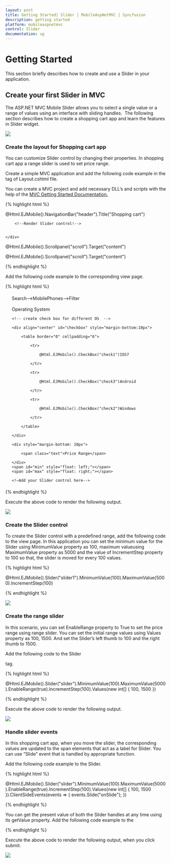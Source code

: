 ```yaml
---
layout: post
title: Getting Started| Slider | MobileAspNetMVC | Syncfusion
description: getting started
platform: mobileaspnetmvc
control: Slider
documentation: ug
---
```


# Getting Started

This section briefly describes how to create and use a Slider in your application.

## Create your first Slider in MVC

The ASP.NET MVC Mobile Slider allows you to select a single value or a range of values using an interface with sliding handles.  The following section describes how to create a shopping cart app and learn the features in Slider widget.



![](Getting-Started_images/Getting-Started_img1.png)



### Create the layout for Shopping cart app	 

You can customize Slider control by changing their properties. In shopping cart app a range slider is used to set price range.

Create a simple MVC application and add the following code example in the <body> tag of Layout.cshtml file.

You can create a MVC project and add necessary DLL’s and scripts with the help of the [MVC Getting Started Documentation.](http://help.syncfusion.com/js/)

{% highlight html %}

@Html.EJMobile().NavigationBar("header").Title("Shopping cart")

<div id="content">
    <div>

        <!--Render Slider control!-->


    </div>


</div>

@Html.EJMobile().Scrollpanel("scroll").Target("content")




@Html.EJMobile().Scrollpanel("scroll").Target("content")

{% endhighlight %}

Add the following code example to the corresponding view page.

{% highlight html %}

<div id="form" style="margin: 20px;">
    <div>
        <div>
            <span class="text">Search-->MobilePhones-->Filter</span>
        </div>
        <br>
        <span class="text">Operating System</span>
    </div>

    <!-- create check box for different OS  -->

    <div align="center" id="checkbox" style="margin-bottom:10px">

        <table border="0" cellpadding="6">

            <tr>

                @Html.EJMobile().CheckBox("check1")IOS7

            </tr>

            <tr>

                @Html.EJMobile().CheckBox("check3")Android

            </tr>

            <tr>

                @Html.EJMobile().CheckBox("check2")Windows

            </tr>

        </table>

    </div>

    <div style="margin-bottom: 10px">

        <span class="text">Price Range</span>

    </div>
    <span id="min" style="float: left;"></span>
    <span id="max" style="float: right;"></span>

    <!—Add your Slider control here-->

</div>


{% endhighlight %}

Execute the above code to render the following output. 


![](Getting-Started_images/Getting-Started_img2.png)



### Create the Slider control

To create the Slider control with a predefined range, add the following code to the view page. In this application you can set the minimum value for the Slider using MinimumValue property as 100, maximum valueusing MaximumValue property as 5000 and the value of IncrementStep property to 100 so that, the slider is moved for every 100 values. 

{% highlight html %}

@Html.EJMobile().Slider("slider1").MinimumValue(100).MaximumValue(5000).IncrementStep(100)

{% endhighlight %}

![](Getting-Started_images/Getting-Started_img3.png)



### Create the range slider

In this scenario, you can set EnableRange property to True to set the price range using range slider. You can set the initial range values using Values property as 100, 1500. And set the Slider’s left thumb to 100 and the right thumb to 1500. 

Add the following code to the Slider<div> tag.

{% highlight html %}

@Html.EJMobile().Slider("slider").MinimumValue(100).MaximumValue(5000).EnableRange(true).IncrementStep(100).Values(new int[] { 100, 1500 })

{% endhighlight %}

Execute the above code to render the following output. 

![](Getting-Started_images/Getting-Started_img4.png)



### Handle slider events

In this shopping cart app, when you move the slider, the corresponding values are updated to the span elements that act as a label for Slider. You can use “Slide” event that is handled by appropriate function. 

Add the following code example to the Slider.

{% highlight html %}

@Html.EJMobile().Slider("slider").MinimumValue(100).MaximumValue(5000).EnableRange(true).IncrementStep(100).Values(new int[] { 100, 1500 }).ClientSideEvents(events => { events.Slide("onSlide"); })


{% endhighlight %}


You can get the present value of both the Slider handles at any time using its getValue property.  Add the following code example to the <script> tag.


{% highlight html %}


//to display the slider value in span element (label) at initialize

    $(function (args) {

        window.dialogObject = $("#alert").data("ejmDialog"); //to create dialog object

        window.sliderObject = $("#slider").data("ejmSlider"); //to create slider object

        setValue("300,1500");//set slider labels at initialize

    });

    // handling slider slide event

    function onSlide() {

        var value = window.sliderObject.getValue();// get the value of slider by using getValue API

        setValue(value);

    }

    function setValue(value) {

        var position = value.indexOf(",");

        var min = value.substring(0, position); //to get left thumb value

        var max = value.substring(position + 1); //to get right thumb value

        $("#min").html("$" + min); //to set left thumb value to the left span

        $("#max").html("$" + max); // to set right thumb value to the right span

    }

{% endhighlight %}

Execute the above code to render the following output. 

![](Getting-Started_images/Getting-Started_img1.png)



### Add extra functionalities to Shopping cart

In the shopping cart app, a dialog displays to provide the information about the search when you click submit. Add the following code example to display the dialog.


{% highlight html %}

<script>

function alertClose() {



         dialogObject.close()



    }      //to open dialog add this code inside the script tag



         function openAlertDialog(args) {

             dialogObject.open()

 
    }//close dialog

</script>


{% endhighlight %}


Execute the above code to render the following output, when you click submit. 



![](Getting-Started_images/Getting-Started_img5.png)



